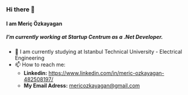 ### Hi there 👋

#### I am Meriç Özkayagan

##### I’m currently working at Startup Centrum as a .Net Developer.

- 🔭 I am currently studying at Istanbul Technical University - Electrical Engineering
- 📫 How to reach me:
    * **Linkedin:** https://www.linkedin.com/in/meric-ozkayagan-482508197/
    * **My Email Adress:** mericozkayagan@gmail.com

